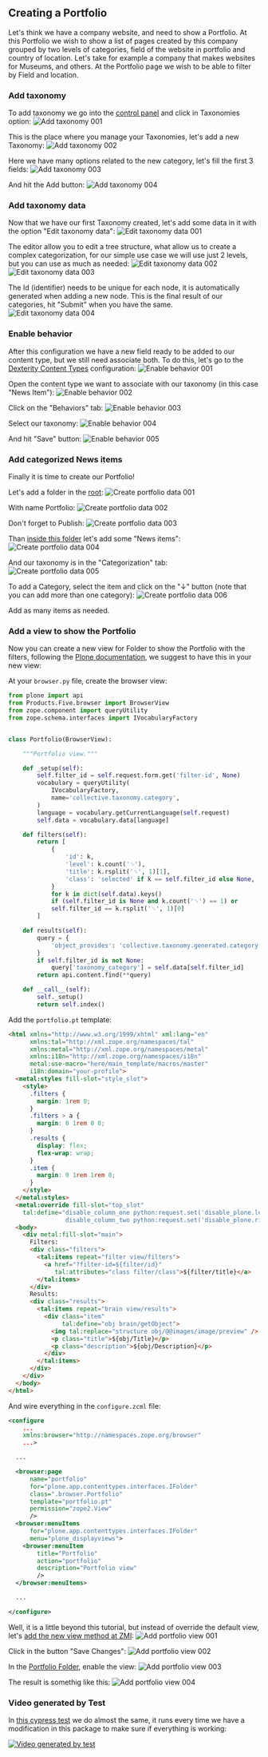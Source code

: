 ## Creating a Portfolio

Let's think we have a company website, and need to show a Portfolio.
At this Portfolio we wish to show a list of pages created by this company grouped by two levels of categories, field of the website in portfolio and country of location.
Let's take for example a company that makes websites for Museums, and others.
At the Portfolio page we wish to be able to filter by Field and location.

### Add taxonomy
To add taxonomy we go into the [control panel](http://localhost:8080/Plone/@@overview-controlpanel) and click in Taxonomies option:
![Add taxonomy 001](./img/add-taxonomy-001.png "add-taxonomy-001")

This is the place where you manage your Taxonomies, let's add a new Taxonomy:
![Add taxonomy 002](./img/add-taxonomy-002.png "add-taxonomy-002")

Here we have many options related to the new category, let's fill the first 3 fields:
![Add taxonomy 003](./img/add-taxonomy-003.png "add-taxonomy-003")

And hit the Add button:
![Add taxonomy 004](./img/add-taxonomy-004.png "add-taxonomy-004")

### Add taxonomy data
Now that we have our first Taxonomy created, let's add some data in it with the option "Edit taxonomy data":
![Edit taxonomy data 001](./img/edit-taxonomy-data-001.png "edit-taxonomy-data-001")

The editor allow you to edit a tree structure, what allow us to create a complex categorization, for our simple use case we will use just 2 levels, but you can use as much as needed:
![Edit taxonomy data 002](./img/edit-taxonomy-data-002.png "edit-taxonomy-data-002")
![Edit taxonomy data 003](./img/edit-taxonomy-data-003.png "edit-taxonomy-data-003")

The Id (identifier) needs to be unique for each node, it is automatically generated when adding a new node.
This is the final result of our categories, hit "Submit" when you have the same.
![Edit taxonomy data 004](./img/edit-taxonomy-data-004.png "edit-taxonomy-data-004")

### Enable behavior
After this configuration we have a new field ready to be added to our content type, but we still need associate both.
To do this, let's go to the [Dexterity Content Types](http://localhost:8080/Plone/@@dexterity-types) configuration:
![Enable behavior 001](./img/enable-behavior-001.png "enable-behavior-001")

Open the content type we want to associate with our taxonomy (in this case "News Item"):
![Enable behavior 002](./img/enable-behavior-002.png "enable-behavior-002")

Click on the "Behaviors" tab:
![Enable behavior 003](./img/enable-behavior-003.png "enable-behavior-003")

Select our taxonomy:
![Enable behavior 004](./img/enable-behavior-004.png "enable-behavior-004")

And hit "Save" button:
![Enable behavior 005](./img/enable-behavior-005.png "enable-behavior-005")

### Add categorized News items
Finally it is time to create our Portfolio!

Let's add a folder in the [root](http://localhost:8080/Plone):
![Create portfolio data 001](./img/create-portfolio-data-001.png "create-portfolio-data-001")

With name Portfolio:
![Create portfolio data 002](./img/create-portfolio-data-002.png "create-portfolio-data-002")

Don't forget to Publish:
![Create portfolio data 003](./img/create-portfolio-data-003.png "create-portfolio-data-003")

Than [inside this folder](http://localhost:8080/Plone/portfolio) let's add some "News items":
![Create portfolio data 004](./img/create-portfolio-data-004.png "create-portfolio-data-004")

And our taxonomy is in the "Categorization" tab:
![Create portfolio data 005](./img/create-portfolio-data-005.png "create-portfolio-data-005")

To add a Category, select the item and click on the "↓" button (note that you can add more than one category):
![Create portfolio data 006](./img/create-portfolio-data-006.png "create-portfolio-data-006")

Add as many items as needed.

### Add a view to show the Portfolio
Now you can create a new view for Folder to show the Portfolio with the filters, following the [Plone documentation](https://docs.plone.org/external/plone.app.dexterity/docs/custom-views.html), we suggest to have this in your new view:

At your `browser.py` file, create the browser view:
```python
from plone import api
from Products.Five.browser import BrowserView
from zope.component import queryUtility
from zope.schema.interfaces import IVocabularyFactory


class Portfolio(BrowserView):

    """Portfolio view."""

    def _setup(self):
        self.filter_id = self.request.form.get('filter-id', None)
        vocabulary = queryUtility(
            IVocabularyFactory,
            name='collective.taxonomy.category',
        )
        language = vocabulary.getCurrentLanguage(self.request)
        self.data = vocabulary.data[language]

    def filters(self):
        return [
            {
                'id': k,
                'level': k.count('␟'),
                'title': k.rsplit('␟', 1)[1],
                'class': 'selected' if k == self.filter_id else None,
            }
            for k in dict(self.data).keys()
            if (self.filter_id is None and k.count('␟') == 1) or
            self.filter_id == k.rsplit('␟', 1)[0]
        ]

    def results(self):
        query = {
            'object_provides': 'collective.taxonomy.generated.category',
        }
        if self.filter_id is not None:
            query['taxonomy_category'] = self.data[self.filter_id]
        return api.content.find(**query)

    def __call__(self):
        self._setup()
        return self.index()
```

Add the `portfolio.pt` template:
```html
<html xmlns="http://www.w3.org/1999/xhtml" xml:lang="en"
      xmlns:tal="http://xml.zope.org/namespaces/tal"
      xmlns:metal="http://xml.zope.org/namespaces/metal"
      xmlns:i18n="http://xml.zope.org/namespaces/i18n"
      metal:use-macro="here/main_template/macros/master"
      i18n:domain="your-profile">
  <metal:styles fill-slot="style_slot">
    <style>
      .filters {
        margin: 1rem 0;
      }
      .filters > a {
        margin: 0 1rem 0 0;
      }
      .results {
        display: flex;
        flex-wrap: wrap;
      }
      .item {
        margin: 0 1rem 1rem 0;
      }
    </style>
  </metal:styles>
  <metal:override fill-slot="top_slot"
    tal:define="disable_column_one python:request.set('disable_plone.leftcolumn',1);
                disable_column_two python:request.set('disable_plone.rightcolumn',1);"/>
  <body>
    <div metal:fill-slot="main">
      Filters:
      <div class="filters">
        <tal:items repeat="filter view/filters">
          <a href="?filter-id=${filter/id}"
             tal:attributes="class filter/class">${filter/title}</a>
        </tal:items>
      </div>
      Results:
      <div class="results">
        <tal:items repeat="brain view/results">
          <div class="item"
               tal:define="obj brain/getObject">
            <img tal:replace="structure obj/@@images/image/preview" />
            <p class="title">${obj/Title}</p>
            <p class="description">${obj/Description}</p>
          </div>
        </tal:items>
      </div>
    </div>
  </body>
</html>
```

And wire everything in the `configure.zcml` file:
```xml
<configure
    ...
    xmlns:browser="http://namespaces.zope.org/browser"
    ...>

  ...

  <browser:page
      name="portfolio"
      for="plone.app.contenttypes.interfaces.IFolder"
      class=".browser.Portfolio"
      template="portfolio.pt"
      permission="zope2.View"
      />
  <browser:menuItems
      for="plone.app.contenttypes.interfaces.IFolder"
      menu="plone_displayviews">
    <browser:menuItem
        title="Portfolio"
        action="portfolio"
        description="Portfolio view"
        />
  </browser:menuItems>

  ...

</configure>
```

Well, it is a little beyond this tutorial, but instead of override the default view, let's [add the new view method at ZMI](http://localhost:8080/Plone/portal_types/Folder/manage_workspace):
![Add portfolio view 001](./img/add-portfolio-view-001.png "add-portfolio-view-001")

Click in the button "Save Changes":
![Add portfolio view 002](./img/add-portfolio-view-002.png "add-portfolio-view-002")

In the [Portfolio Folder](http://localhost:8080/Plone/portfolio), enable the view:
![Add portfolio view 003](./img/add-portfolio-view-003.png "add-portfolio-view-003")

The result is somethig like this:
![Add portfolio view 004](./img/add-portfolio-view-004.png "add-portfolio-view-004")

### Video generated by Test
In [this cypress test](https://github.com/collective/collective.taxonomy/blob/master/src/collective/taxonomy/javascripts/cypress/integration/end_to_end.js) we do almost the same, it runs every time we have a modification in this package to make sure if everything is working:

[![Video generated by test](./img/video-generated-by-test.gif "video-generated-by-test")](https://github.com/collective/collective.taxonomy/blob/master/src/collective/taxonomy/javascripts/cypress/videos/end_to_end.js.mp4?raw=true)
